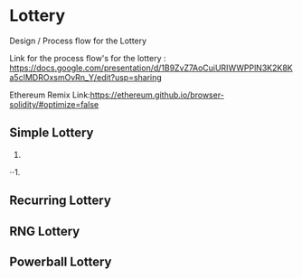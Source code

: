 # Lottery
Design / Process flow for the Lottery

Link for the process flow's for the lottery : 
https://docs.google.com/presentation/d/1B9ZvZ7AoCuiURIWWPPlN3K2K8Ka5cIMDROxsmOvRn_Y/edit?usp=sharing

Ethereum Remix Link:https://ethereum.github.io/browser-solidity/#optimize=false
## Simple Lottery
1.
⋅⋅1.

## Recurring Lottery
## RNG Lottery
## Powerball Lottery
